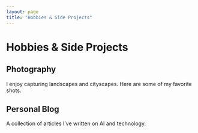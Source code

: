 ```yaml
---
layout: page
title: "Hobbies & Side Projects"
---
```


# Hobbies & Side Projects
## Photography
I enjoy capturing landscapes and cityscapes. Here are some of my favorite shots.

## Personal Blog
A collection of articles I’ve written on AI and technology.
